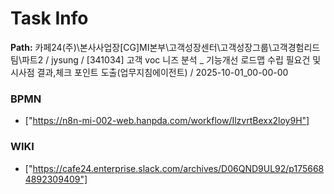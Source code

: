 # Task Info

**Path:** 카페24(주)\본사사업장\[CG]MI본부\고객성장센터\고객성장그룹\고객경험리드팀\파트2 / jysung / [341034] 고객 voc 니즈 분석 _ 기능개선 로드맵 수립 필요건 및 시사점 결과,체크 포인트 도출(업무지침에이전트) / 2025-10-01_00-00-00

### BPMN
- ["https://n8n-mi-002-web.hanpda.com/workflow/IlzvrtBexx2loy9H"]

### WIKI
- ["https://cafe24.enterprise.slack.com/archives/D06QND9UL92/p1756684892309409"]


